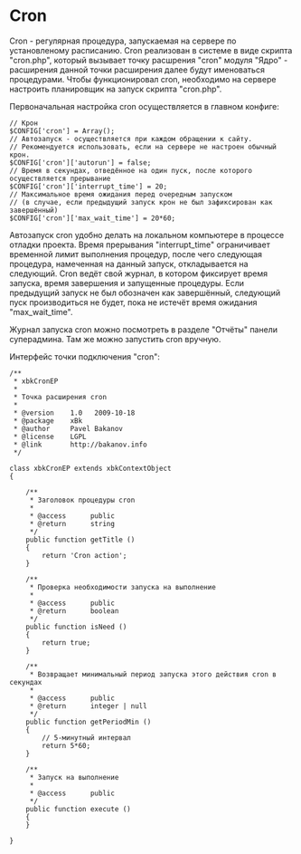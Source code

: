# Cron #

Cron - регулярная процедура, запускаемая на сервере по установленому расписанию. Cron реализован в системе в виде скрипта "cron.php", который вызывает точку расшрения "cron" модуля "Ядро" - расширения данной точки расширения далее будут именоваться процедурами. Чтобы функционировал cron, необходимо на сервере настроить планировщик на запуск скрипта "cron.php".

Первоначальная настройка cron осуществляется в главном конфиге:
```
// Крон
$CONFIG['cron'] = Array();
// Автозапуск - осуществляется при каждом обращении к сайту.
// Рекомендуется использовать, если на сервере не настроен обычный крон.  
$CONFIG['cron']['autorun'] = false;
// Время в секундах, отведённое на один пуск, после которого осуществляется прерывание
$CONFIG['cron']['interrupt_time'] = 20;
// Максимальное время ожидания перед очередным запуском
// (в случае, если предыдущий запуск крон не был зафиксирован как завершённый)
$CONFIG['cron']['max_wait_time'] = 20*60;
```
Автозапуск cron удобно делать на локальном компьютере в процессе отладки проекта. Время прерывания "interrupt\_time" ограничивает временной лимит выполнения процедур, после чего следующая процедура, намеченная на данный запуск, откладывается на следующий. Cron ведёт свой журнал, в котором фиксирует время запуска, время завершения и запущенные процедуры. Если предыдущий запуск не был обозначен как завершённый, следующий пуск производиться не будет, пока не истечёт время ожидания "max\_wait\_time".

Журнал запуска cron можно посмотреть в разделе "Отчёты" панели суперадмина. Там же можно запустить cron вручную.

Интерфейс точки подключения "cron":
```
/**
 * xbkCronEP
 *
 * Точка расширения cron
 *
 * @version    1.0   2009-10-18
 * @package    xBk
 * @author     Pavel Bakanov
 * @license    LGPL
 * @link       http://bakanov.info
 */

class xbkCronEP extends xbkContextObject
{
	
    /**
     * Заголовок процедуры cron
     *
     * @access      public
     * @return      string
     */
    public function getTitle ()
    {
    	return 'Cron action';
    }	
	
    /**
     * Проверка необходимости запуска на выполнение
     *
     * @access      public
     * @return      boolean
     */
    public function isNeed ()
    {
    	return true;
    }
    
    /**
     * Возвращает минимальный период запуска этого действия cron в секундах
     *
     * @access      public
     * @return      integer | null
     */
    public function getPeriodMin ()
    {
    	// 5-минутный интервал
    	return 5*60;
    }    	

    /**
     * Запуск на выполнение
     *
     * @access      public
     */
    public function execute ()
    {
    }

}
```